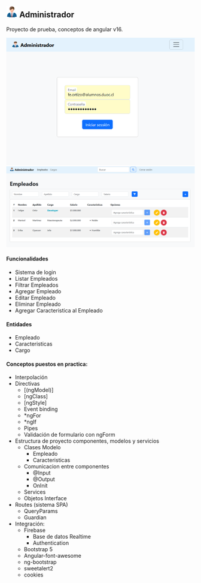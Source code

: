 ## <img src="src/assets/hombre-de-negocios.png" width="30" alt="Texto alternativo"> Administrador
Proyecto de prueba, conceptos de angular v16.

![Alt text](image-2.png)
![Alt text](image.png)

#### Funcionalidades
- Sistema de login
- Listar Empleados
- Filtrar Empleados
- Agregar Empleado
- Editar Empleado
- Eliminar Empleado
- Agregar Caracteristica al Empleado

#### Entidades
- Empleado
- Caracteristicas
- Cargo

#### Conceptos puestos en practica: 
- Interpolación
- Directivas 
    - [(ngModel)]
    - [ngClass]
    - [ngStyle] 
    - Event binding
    - *ngFor
    - *ngIf
    - Pipes
    - Validación de formulario con ngForm
- Estructura de proyecto componentes, modelos y servicios
    - Clases Modelo
        - Empleado
        - Caracteristicas
    - Comunicacion entre componentes
        - @Input
        - @Output
        - OnInit
    - Services
    - Objetos Interface
- Routes (sistema SPA)
    - QueryParams
    - Guardian
- Integración:
    - Firebase 
        - Base de datos Realtime
        - Authentication
    - Bootstrap 5
    - Angular-font-awesome
    - ng-bootstrap
    - sweetalert2
    - cookies
